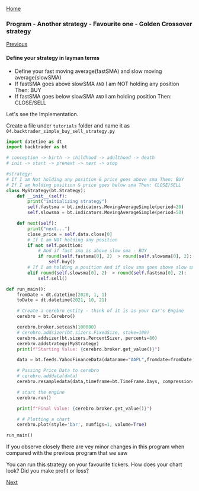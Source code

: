 [Home](https://ddtrades.github.io/autotrade/)

### Program - Another strategy - Favourite one -  Golden Crossover strategy

[Previous](https://ddtrades.github.io/autotrade/lesson6)

#### Define your strategy in layman terms
* Define your fast moving average(fastSMA) and slow moving average(slowSMA)
* If fastSMA goes above slowSMA `AND` I am NOT holding any position Then: BUY
* If fastSMA goes below slowSMA `AND` I am holding position  Then: CLOSE/SELL


Let's see the Implementation.

Create a file under `tutorials` folder and name it as `04.backtrader_simple_buy_sell_strategy.py`

```python
import datetime as dt
import backtrader as bt

# conception -> birth -> childhood -> adulthood -> death
# init -> start -> prenext -> next -> stop

#strategy:
# If I am Not holding any position & price goes above sma Then: BUY
# If I am holding position & price goes below sma Then: CLOSE/SELL
class MyStrategy(bt.Strategy):
    def __init__(self):
        print("initializing strategy")
        self.fastsma = bt.indicators.MovingAverageSimple(period=20)
        self.slowsma = bt.indicators.MovingAverageSimple(period=50)

    def next(self):
        print("next...")
        close_price = self.data.close[0]
        # If I am NOT holding any position
        if not self.position:
            # And if fast sma is above slow sma - BUY
            if round(self.fastsma[0], 2)  > round(self.slowsma[0], 2):
                self.buy()
        # If I am holding a position And if slow sma goes above slow sma - SELL
        elif round(self.slowsma[0], 2)  > round(self.fastsma[0], 2):
            self.sell()

def run_main():
    fromDate = dt.datetime(2020, 1, 1)
    toDate = dt.datetime(2021, 10, 21)

    # Create a cerebro entity - think of it is as your Car's Engine
    cerebro = bt.Cerebro()

    cerebro.broker.setcash(100000)
    # cerebro.addsizer(bt.sizers.FixedSize, stake=100)
    cerebro.addsizer(bt.sizers.PercentSizer, percents=80)
    cerebro.addstrategy(MyStrategy)
    print(f"Starting Value: {cerebro.broker.get_value()}")

    data = bt.feeds.YahooFinanceData(dataname="AAPL",fromdate=fromDate,todate=toDate)

    # Passing Price Data to cerebro
    # cerebro.adddata(data)
    cerebro.resampledata(data,timeframe=bt.TimeFrame.Days, compression=1)

    # start the engine
    cerebro.run()

    print(f"Final Value: {cerebro.broker.get_value()}")

    # # Plotting a chart
    cerebro.plot(style='bar', numfigs=1, volume=True)

run_main()
```

If you observe closely there are vey minor changes in this program when compared with the previous program that we saw


You can run this strategy on your favourite tickers.
How does your chart look? Did you make profit or loss?

[Next](https://ddtrades.github.io/autotrade/lesson8)